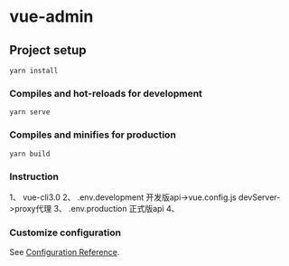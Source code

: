 # vue-admin

## Project setup
```
yarn install
```

### Compiles and hot-reloads for development
```
yarn serve
```

### Compiles and minifies for production
```
yarn build
```

### Instruction
1、 vue-cli3.0
2、 .env.development 开发版api->vue.config.js devServer->proxy代理
3、 .env.production  正式版api
4、 



### Customize configuration
See [Configuration Reference](https://cli.vuejs.org/config/).
